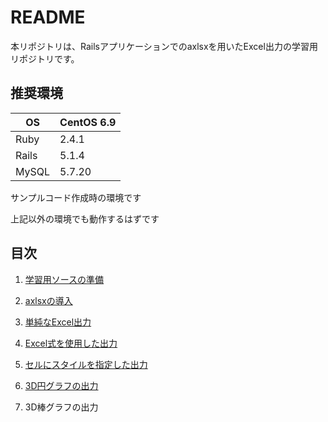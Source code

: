 # README

本リポジトリは、Railsアプリケーションでのaxlsxを用いたExcel出力の学習用リポジトリです。

## 推奨環境

|OS   |CentOS 6.9|
|-----|----------|
|Ruby |2.4.1     |
|Rails|5.1.4     |
|MySQL|5.7.20    |

サンプルコード作成時の環境です

上記以外の環境でも動作するはずです

## 目次

1. [学習用ソースの準備](1.学習用ソースの準備.md)

1. [axlsxの導入](2.axlsxの導入.md)

1. [単純なExcel出力](3.単純なExcel出力.md)

1. [Excel式を使用した出力](4.Excel式を使用した出力.md)

1. [セルにスタイルを指定した出力](5.セルにスタイルを指定した出力.md)

1. [3D円グラフの出力](6.3D円グラフの出力.md)

1. 3D棒グラフの出力

